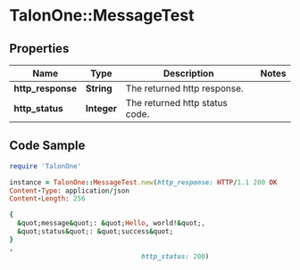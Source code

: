 # TalonOne::MessageTest

## Properties

Name | Type | Description | Notes
------------ | ------------- | ------------- | -------------
**http_response** | **String** | The returned http response. | 
**http_status** | **Integer** | The returned http status code. | 

## Code Sample

```ruby
require 'TalonOne'

instance = TalonOne::MessageTest.new(http_response: HTTP/1.1 200 OK
Content-Type: application/json
Content-Length: 256

{
  &quot;message&quot;: &quot;Hello, world!&quot;,
  &quot;status&quot;: &quot;success&quot;
}
,
                                 http_status: 200)
```



